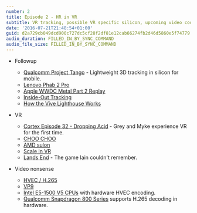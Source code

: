 ```yaml
---
number: 2
title: Episode 2 - HR in VR
subtitle: VR tracking, possible VR specific silicon, upcoming video codecs
date: '2016-07-21T21:48:54+01:00'
guid: d2a729cb049dcd900c727dc5cf28f2df81e12cab66274fb2d46d5860e5f74779
audio_duration: FILLED_IN_BY_SYNC_COMMAND
audio_file_size: FILLED_IN_BY_SYNC_COMMAND
---
```


* Followup
  * [Qualcomm Project Tango](http://arstechnica.co.uk/gadgets/2016/06/google-and-qualcomm-team-up-to-make-project-tango-easy-on-your-cpu/) - Lightweight 3D tracking in silicon for mobile.
  * [Lenovo Phab 2 Pro](http://arstechnica.com/gadgets/2016/06/the-first-consumer-project-tango-phone-is-lenovos-phab-2-pro/)
  * [Apple WWDC Metal Part 2 Replay](https://developer.apple.com/videos/play/wwdc2016/605/)
  * [Inside-Out Tracking](http://vrguy.blogspot.co.uk/2014/08/positional-tracking-outside-in-vs.html)
  * [How the Vive Lighthouse Works](https://www.youtube.com/watch?v=oqPaaMR4kY4)

* VR
  * [Cortex Episode 32 - Dropping Acid](https://www.relay.fm/cortex/32) - Grey and Myke experience VR for the first time.
  * [CHOO CHOO](https://41.media.tumblr.com/f4bca4406128ea02ac5137faeb207e8a/tumblr_inline_ns9qyfdaYv1tytsbv_540.jpg)
  * [AMD sulon](https://www.youtube.com/watch?v=pp90zGjydwI)
  * [Scale in VR](https://kholdstare.github.io/technical/2013/10/06/sense-of-scale-vr.html)
  * [Lands End](http://www.landsendgame.com) - The game Iain couldn't remember.

* Video nonsense
  * [HVEC / H.265](https://en.wikipedia.org/wiki/High_Efficiency_Video_Coding)
  * [VP9](https://en.wikipedia.org/wiki/VP9)
  * [Intel E5-1500 V5 CPUs](http://www.intel.com/content/dam/www/public/us/en/documents/product-briefs/xeon-e3-1500-v5-product-brief.pdf) with hardware HVEC encoding.
  * [Qualcomm Snapdragon 800 Series](https://www.qualcomm.com/products/snapdragon/processors/comparison) supports H.265 decoding in hardware.
